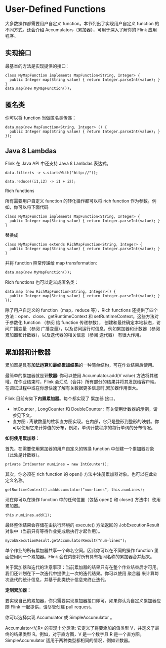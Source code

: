 # User-Defined Functions

大多数操作都需要用户自定义 function。本节列出了实现用户自定义 function 的不同方式。还会介绍 Accumulators（累加器），可用于深入了解你的
Flink 应用程序。

## 实现接口

最基本的方法是实现提供的接口：

~~~
class MyMapFunction implements MapFunction<String, Integer> {
  public Integer map(String value) { return Integer.parseInt(value); }
}
data.map(new MyMapFunction());
~~~

## 匿名类

你可以将 function 当做匿名类传递：

~~~
data.map(new MapFunction<String, Integer> () {
  public Integer map(String value) { return Integer.parseInt(value); }
});
~~~

## Java 8 Lambdas

Flink 在 Java API 中还支持 Java 8 Lambdas 表达式。

~~~
data.filter(s -> s.startsWith("http://"));

data.reduce((i1,i2) -> i1 + i2);
~~~

Rich functions

所有需要用户自定义 function 的转化操作都可以将 rich function 作为参数。例如，你可以将下面代码

~~~
class MyMapFunction implements MapFunction<String, Integer> {
  public Integer map(String value) { return Integer.parseInt(value); }
}
~~~

替换成

~~~
class MyMapFunction extends RichMapFunction<String, Integer> {
  public Integer map(String value) { return Integer.parseInt(value); }
}
~~~

并将 function 照常传递给 map transformation:

~~~
data.map(new MyMapFunction());
~~~

Rich functions 也可以定义成匿名类：

~~~
data.map (new RichMapFunction<String, Integer>() {
  public Integer map(String value) { return Integer.parseInt(value); }
});
~~~

除了用户自定义的 function（map，reduce 等），Rich functions 还提供了四个方法：open、close、getRuntimeContext 和
setRuntimeContext。这些方法对于参数化 function （参阅 给 function 传递参数）， 创建和最终确定本地状态，访问广播变量（参阅
广播变量），以及访问运行时信息，例如累加器和计数器（参阅 累加器和计数器），以及迭代器的相关信息（参阅 迭代器） 有很大作用。

## 累加器和计数器

累加器是具有**加法运算**和**最终累加结果**的一种简单结构，可在作业结束后使用。

最简单的累加器就是**计数器**: 你可以使用 Accumulator.add(V value) 方法将其递增。在作业结束时，Flink
会汇总（合并）所有部分的结果并将其发送给客户端。 在调试过程中或在你想快速了解有关数据更多信息时,累加器作用很大。

Flink 目前有如下**内置累加器**。每个都实现了 累加器 接口。

* IntCounter , LongCounter 和 DoubleCounter : 有关使用计数器的示例，请参见下文。
* 直方图 : 离散数量的柱状直方图实现。在内部，它只是整形到整形的映射。你可以使用它来计算值的分布，例如，单词计数程序的每行单词的分布情况。

**如何使用累加器：**

首先，在需要使用累加器的用户自定义的转换 function 中创建一个累加器对象（此处是计数器）。

~~~
private IntCounter numLines = new IntCounter();
~~~

其次，你必须在 rich function 的 open() 方法中注册累加器对象。也可以在此处定义名称。

~~~
getRuntimeContext().addAccumulator("num-lines", this.numLines);
~~~

现在你可以在操作 function 中的任何位置（包括 open() 和 close() 方法中）使用累加器。

~~~
this.numLines.add(1);
~~~

最终整体结果会存储在由执行环境的 execute() 方法返回的 JobExecutionResult 对象中（当前只有等待作业完成后执行才起作用）。

~~~
myJobExecutionResult.getAccumulatorResult("num-lines");
~~~

单个作业的所有累加器共享一个命名空间。因此你可以在不同的操作 function 里面使用同一个累加器。Flink 会在内部将所有具有相同名称的累加器合并起来。

关于累加器和迭代的注意事项：当前累加器的结果只有在整个作业结束后才可用。我们还计划在下一次迭代中提供上一次的迭代结果。你可以使用
聚合器 来计算每次迭代的统计信息，并基于此类统计信息来终止迭代。

**定制累加器：**

要实现自己的累加器，你只需要实现累加器接口即可。如果你认为自定义累加器应随 Flink 一起提供，请尽管创建 pull request。

你可以选择实现 Accumulator 或 SimpleAccumulator 。

Accumulator<V,R> 的实现十分灵活: 它定义了将要添加的值类型 V，并定义了最终的结果类型 R。例如，对于直方图，V 是一个数字且 R
是一个直方图。 SimpleAccumulator 适用于两种类型都相同的情况，例如计数器。

